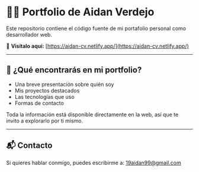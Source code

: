 # 🧑‍💻 Portfolio de Aidan Verdejo

Este repositorio contiene el código fuente de mi portafolio personal como desarrollador web.

🔗 **Visítalo aquí:** [https://aidan-cv.netlify.app/](https://aidan-cv.netlify.app/)

---

## 🚀 ¿Qué encontrarás en mi portfolio?

- Una breve presentación sobre quién soy
- Mis proyectos destacados
- Las tecnologías que uso
- Formas de contacto

Toda la información está disponible directamente en la web, así que te invito a explorarlo por ti mismo.

---

## 📬 Contacto

Si quieres hablar conmigo, puedes escribirme a: [19aidan99@gmail.com](mailto:19aidan99@gmail.com)
